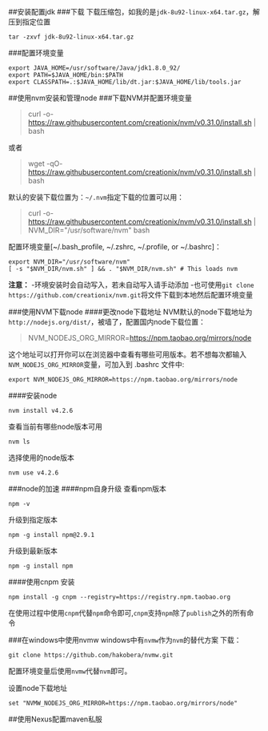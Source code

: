 ##安装配置jdk
###下载
下载压缩包，如我的是`jdk-8u92-linux-x64.tar.gz`，解压到指定位置
```
tar -zxvf jdk-8u92-linux-x64.tar.gz
```
###配置环境变量
```
export JAVA_HOME=/usr/software/Java/jdk1.8.0_92/ 
export PATH=$JAVA_HOME/bin:$PATH 
export CLASSPATH=.:$JAVA_HOME/lib/dt.jar:$JAVA_HOME/lib/tools.jar 
```


##使用nvm安装和管理node
###下载NVM并配置环境变量
>curl -o- https://raw.githubusercontent.com/creationix/nvm/v0.31.0/install.sh | bash

或者

>wget -qO- https://raw.githubusercontent.com/creationix/nvm/v0.31.0/install.sh | bash

默认的安装下载位置为：`~/.nvm`指定下载的位置可以用：

>curl -o- https://raw.githubusercontent.com/creationix/nvm/v0.31.0/install.sh | NVM_DIR="/usr/software/nvm" bash

配置环境变量[~/.bash_profile, ~/.zshrc, ~/.profile, or ~/.bashrc]：

```
export NVM_DIR="/usr/software/nvm"
[ -s "$NVM_DIR/nvm.sh" ] && . "$NVM_DIR/nvm.sh" # This loads nvm
```

**注意：**
-环境安装时会自动写入，若未自动写入请手动添加
-也可使用`git clone https://github.com/creationix/nvm.git`将文件下载到本地然后配置环境变量

###使用NVM下载node
####更改node下载地址
NVM默认的node下载地址为 `http://nodejs.org/dist/`，被墙了，配置国内node下载位置：
>NVM_NODEJS_ORG_MIRROR=https://npm.taobao.org/mirrors/node

这个地址可以打开你可以在浏览器中查看有哪些可用版本。若不想每次都输入`NVM_NODEJS_ORG_MIRROR`变量，可加入到 .bashrc 文件中:
```
export NVM_NODEJS_ORG_MIRROR=https://npm.taobao.org/mirrors/node
```
####安装node
```
nvm install v4.2.6
```
查看当前有哪些node版本可用
```
nvm ls
```
选择使用的node版本
```
nvm use v4.2.6
```

###node的加速
####npm自身升级
查看npm版本
```
npm -v
```
升级到指定版本
```
npm -g install npm@2.9.1
```
升级到最新版本
```
npm -g install npm
```
####使用cnpm
安装
```
npm install -g cnpm --registry=https://registry.npm.taobao.org
```
在使用过程中使用`cnpm`代替`npm`命令即可,`cnpm`支持`npm`除了`publish`之外的所有命令

###在windows中使用nvmw
windows中有`nvmw`作为`nvm`的替代方案
下载：
```
git clone https://github.com/hakobera/nvmw.git
```

配置环境变量后使用`nvmw`代替`nvm`即可。

设置node下载地址
```
set "NVMW_NODEJS_ORG_MIRROR=https://npm.taobao.org/mirrors/node"
```

##使用Nexus配置maven私服

